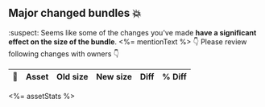 ## Major changed bundles :boom:
:suspect: Seems like some of the changes you've made **have a significant effect on the size of the bundle**.
<%= mentionText %>
:point_down: Please review following changes with owners :point_down:

:mag_right: | Asset | Old size | New size | Diff | % Diff
------------ | ----- | -------- | -------- | ---- | ------
<%= assetStats %>
